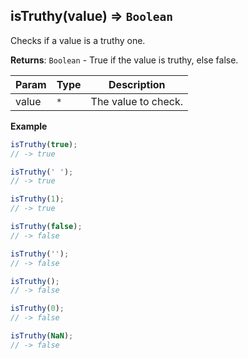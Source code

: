 <a name="isTruthy"></a>

## isTruthy(value) ⇒ <code>Boolean</code>
Checks if a value is a truthy one.

**Returns**: <code>Boolean</code> - True if the value is truthy, else false.  

| Param | Type | Description |
| --- | --- | --- |
| value | <code>\*</code> | The value to check. |

**Example**  
```js
isTruthy(true);
// -> true

isTruthy(' ');
// -> true

isTruthy(1);
// -> true

isTruthy(false);
// -> false

isTruthy('');
// -> false

isTruthy();
// -> false

isTruthy(0);
// -> false

isTruthy(NaN);
// -> false
```
